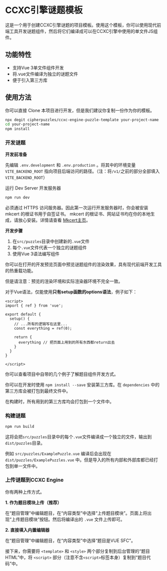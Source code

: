 # CCXC引擎谜题模板

这是一个用于创建CCXC引擎谜题的项目模板。使用这个模板，你可以使用现代前端工具开发谜题组件，然后将它们编译成可以在CCXC引擎中使用的单文件JS组件。

## 功能特性

- 支持Vue 3单文件组件开发
- 将.vue文件编译为独立的谜题文件
- 便于引入第三方库

## 使用方法

你可以直接 Clone 本项目进行开发，但是我们建议你复制一份作为你的模板。

```bash
npx degit cipherpuzzles/ccxc-engine-puzzle-template your-project-name
cd your-project-name
npm install
```

### 开发谜题

**开发前准备**

先编辑 `.env.development` 和 `.env.production` 。将其中的环境变量 `VITE_BACKEND_ROOT` 指向项目后端访问的路径。（注：将`/v1/`之前的部分全部填入`VITE_BACKEND_ROOT`）


运行 Dev Server 开发服务器

```bash
npm run dev
```

必须通过 HTTPS 访问服务器。因此第一次运行开发服务器时，你会被安装 mkcert 的根证书用于自签证书。 mkcert 的根证书、网站证书均在你的本地生成，请放心安装。详情请查看 [Mkcert主页](http://mkcert.dev)。

**开发步骤**

1. 在`src/puzzles`目录中创建新的`.vue`文件
2. 每个`.vue`文件代表一个独立的谜题组件
3. 使用Vue 3语法编写组件

你可以在打开的开发预览页面中预览谜题组件的渲染效果，具有现代前端开发工具的热重载功能。

但是请注意：预览的渲染环境和实际渲染器环境不完全一致。

对于Vue语法，仅能使用**只有setup函数的options语法**，例子如下：

```vue
<script>
import { ref } from 'vue';

export default {
  setup() {
    // ...所有的逻辑写在这里...
    const everything = ref(0);

    return {
      everything // 把页面上用到的所有东西都return出去
    }
  }
}

</script>
```

你可以查看项目中自带的几个例子了解题目组件开发方式。

你可以在开发时使用 `npm install --save` 安装第三方库。在 `dependencies` 中的第三方库会被打包到最终文件中。

在构建时，所有用到的第三方库均会打包到一个文件中。

### 构建谜题

```bash
npm run build
```

这将会把`src/puzzles`目录中的每个`.vue`文件编译成一个独立的文件，输出到`dist/puzzles`目录。

例如 `src/puzzles/ExamplePuzzle.vue` 编译后会出现在 `dist/puzzles/ExamplePuzzles.vue` 中。但是导入的所有内部和外部库都已经打包到单一文件中。

### 上传谜题到CCXC Engine

你有两种上传方式。

**1. 作为题目模块上传（推荐）**

在“题目管理”中编辑题目，在“内容类型”中选择“上传题目模块”。页面上将出现“上传题目模块”按钮。然后将编译出的 `.vue` 文件上传即可。

**2. 直接填入内置编辑器**

在“题目管理”中编辑题目，在“内容类型”中选择“题目是VUE SFC”。

接下来，你需要将 `<template>` 和 `<style>` 两个部分复制到后台管理的“题目HTML”中，将 `<script>` 部分（注意不含`<script>`标签本身）复制到“题目代码”中。
